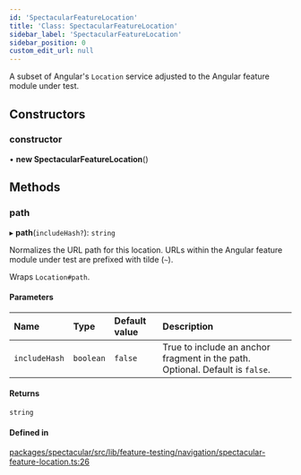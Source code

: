 ```yaml
---
id: 'SpectacularFeatureLocation'
title: 'Class: SpectacularFeatureLocation'
sidebar_label: 'SpectacularFeatureLocation'
sidebar_position: 0
custom_edit_url: null
---
```


A subset of Angular's `Location` service adjusted to the Angular feature module under test.

## Constructors

### constructor

• **new SpectacularFeatureLocation**()

## Methods

### path

▸ **path**(`includeHash?`): `string`

Normalizes the URL path for this location. URLs within the Angular feature module under test are prefixed with tilde (`~`).

Wraps `Location#path`.

#### Parameters

| Name | Type | Default value | Description |
| :-- | :-- | :-- | :-- |
| `includeHash` | `boolean` | `false` | True to include an anchor fragment in the path. Optional. Default is `false`. |

#### Returns

`string`

#### Defined in

[packages/spectacular/src/lib/feature-testing/navigation/spectacular-feature-location.ts:26](https://github.com/ngworker/ngworker/blob/cbd80c2/packages/spectacular/src/lib/feature-testing/navigation/spectacular-feature-location.ts#L26)
